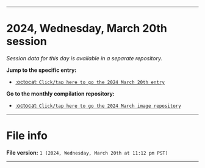 
***

# 2024, Wednesday, March 20th session

_Session data for this day is available in a separate repository._

**Jump to the specific entry:**

- [:octocat: `Click/tap here to go the 2024 March 20th entry`](https://github.com/seanpm2001/SeansLifeArchive_Images_ModernSmurfsVillage_Y2024_V3/tree/SeansLifeArchive_ModernSmurfsVillage_Y2024_V3_Main-dev/03_March/20/)

**Go to the monthly compilation repository:**

- [:octocat: `Click/tap here to go the 2024 March image repository`](https://github.com/seanpm2001/SeansLifeArchive_Images_ModernSmurfsVillage_Y2024_V3/)

***

# File info

**File version:** `1 (2024, Wednesday, March 20th at 11:12 pm PST)`

***
